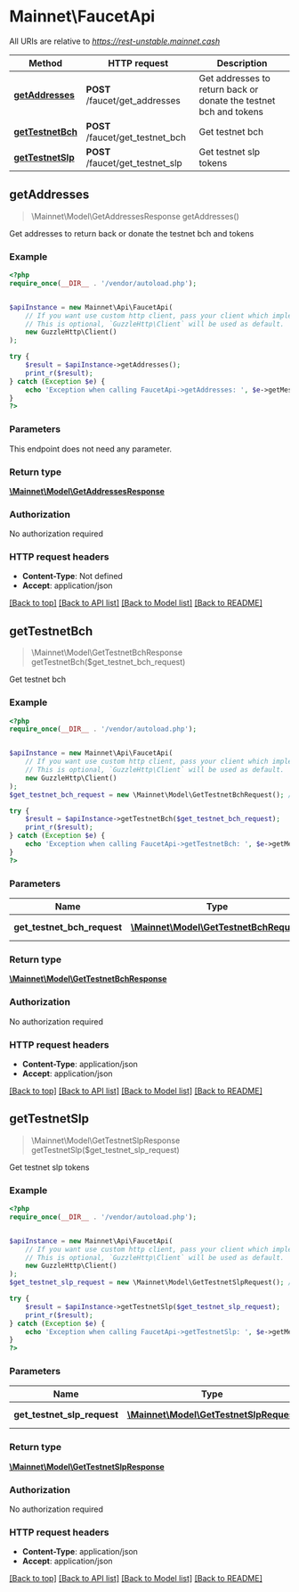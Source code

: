 # Mainnet\FaucetApi

All URIs are relative to *https://rest-unstable.mainnet.cash*

Method | HTTP request | Description
------------- | ------------- | -------------
[**getAddresses**](FaucetApi.md#getAddresses) | **POST** /faucet/get_addresses | Get addresses to return back or donate the testnet bch and tokens
[**getTestnetBch**](FaucetApi.md#getTestnetBch) | **POST** /faucet/get_testnet_bch | Get testnet bch
[**getTestnetSlp**](FaucetApi.md#getTestnetSlp) | **POST** /faucet/get_testnet_slp | Get testnet slp tokens



## getAddresses

> \Mainnet\Model\GetAddressesResponse getAddresses()

Get addresses to return back or donate the testnet bch and tokens

### Example

```php
<?php
require_once(__DIR__ . '/vendor/autoload.php');


$apiInstance = new Mainnet\Api\FaucetApi(
    // If you want use custom http client, pass your client which implements `GuzzleHttp\ClientInterface`.
    // This is optional, `GuzzleHttp\Client` will be used as default.
    new GuzzleHttp\Client()
);

try {
    $result = $apiInstance->getAddresses();
    print_r($result);
} catch (Exception $e) {
    echo 'Exception when calling FaucetApi->getAddresses: ', $e->getMessage(), PHP_EOL;
}
?>
```

### Parameters

This endpoint does not need any parameter.

### Return type

[**\Mainnet\Model\GetAddressesResponse**](../Model/GetAddressesResponse.md)

### Authorization

No authorization required

### HTTP request headers

- **Content-Type**: Not defined
- **Accept**: application/json

[[Back to top]](#) [[Back to API list]](../../README.md#documentation-for-api-endpoints)
[[Back to Model list]](../../README.md#documentation-for-models)
[[Back to README]](../../README.md)


## getTestnetBch

> \Mainnet\Model\GetTestnetBchResponse getTestnetBch($get_testnet_bch_request)

Get testnet bch

### Example

```php
<?php
require_once(__DIR__ . '/vendor/autoload.php');


$apiInstance = new Mainnet\Api\FaucetApi(
    // If you want use custom http client, pass your client which implements `GuzzleHttp\ClientInterface`.
    // This is optional, `GuzzleHttp\Client` will be used as default.
    new GuzzleHttp\Client()
);
$get_testnet_bch_request = new \Mainnet\Model\GetTestnetBchRequest(); // \Mainnet\Model\GetTestnetBchRequest | Request to bch faucet

try {
    $result = $apiInstance->getTestnetBch($get_testnet_bch_request);
    print_r($result);
} catch (Exception $e) {
    echo 'Exception when calling FaucetApi->getTestnetBch: ', $e->getMessage(), PHP_EOL;
}
?>
```

### Parameters


Name | Type | Description  | Notes
------------- | ------------- | ------------- | -------------
 **get_testnet_bch_request** | [**\Mainnet\Model\GetTestnetBchRequest**](../Model/GetTestnetBchRequest.md)| Request to bch faucet |

### Return type

[**\Mainnet\Model\GetTestnetBchResponse**](../Model/GetTestnetBchResponse.md)

### Authorization

No authorization required

### HTTP request headers

- **Content-Type**: application/json
- **Accept**: application/json

[[Back to top]](#) [[Back to API list]](../../README.md#documentation-for-api-endpoints)
[[Back to Model list]](../../README.md#documentation-for-models)
[[Back to README]](../../README.md)


## getTestnetSlp

> \Mainnet\Model\GetTestnetSlpResponse getTestnetSlp($get_testnet_slp_request)

Get testnet slp tokens

### Example

```php
<?php
require_once(__DIR__ . '/vendor/autoload.php');


$apiInstance = new Mainnet\Api\FaucetApi(
    // If you want use custom http client, pass your client which implements `GuzzleHttp\ClientInterface`.
    // This is optional, `GuzzleHttp\Client` will be used as default.
    new GuzzleHttp\Client()
);
$get_testnet_slp_request = new \Mainnet\Model\GetTestnetSlpRequest(); // \Mainnet\Model\GetTestnetSlpRequest | Request to slp faucet

try {
    $result = $apiInstance->getTestnetSlp($get_testnet_slp_request);
    print_r($result);
} catch (Exception $e) {
    echo 'Exception when calling FaucetApi->getTestnetSlp: ', $e->getMessage(), PHP_EOL;
}
?>
```

### Parameters


Name | Type | Description  | Notes
------------- | ------------- | ------------- | -------------
 **get_testnet_slp_request** | [**\Mainnet\Model\GetTestnetSlpRequest**](../Model/GetTestnetSlpRequest.md)| Request to slp faucet |

### Return type

[**\Mainnet\Model\GetTestnetSlpResponse**](../Model/GetTestnetSlpResponse.md)

### Authorization

No authorization required

### HTTP request headers

- **Content-Type**: application/json
- **Accept**: application/json

[[Back to top]](#) [[Back to API list]](../../README.md#documentation-for-api-endpoints)
[[Back to Model list]](../../README.md#documentation-for-models)
[[Back to README]](../../README.md)

